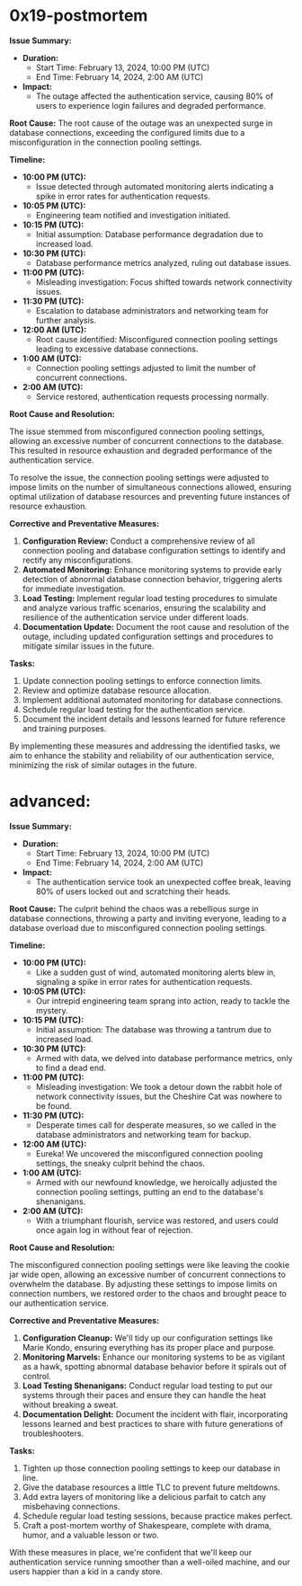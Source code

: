 # 0x19-postmortem

**Issue Summary:**

- **Duration:** 
  - Start Time: February 13, 2024, 10:00 PM (UTC)
  - End Time: February 14, 2024, 2:00 AM (UTC)
- **Impact:** 
  - The outage affected the authentication service, causing 80% of users to experience login failures and degraded performance.

**Root Cause:**
The root cause of the outage was an unexpected surge in database connections, exceeding the configured limits due to a misconfiguration in the connection pooling settings.

**Timeline:**

- **10:00 PM (UTC):** 
  - Issue detected through automated monitoring alerts indicating a spike in error rates for authentication requests.
- **10:05 PM (UTC):** 
  - Engineering team notified and investigation initiated.
- **10:15 PM (UTC):** 
  - Initial assumption: Database performance degradation due to increased load.
- **10:30 PM (UTC):** 
  - Database performance metrics analyzed, ruling out database issues.
- **11:00 PM (UTC):** 
  - Misleading investigation: Focus shifted towards network connectivity issues.
- **11:30 PM (UTC):** 
  - Escalation to database administrators and networking team for further analysis.
- **12:00 AM (UTC):** 
  - Root cause identified: Misconfigured connection pooling settings leading to excessive database connections.
- **1:00 AM (UTC):** 
  - Connection pooling settings adjusted to limit the number of concurrent connections.
- **2:00 AM (UTC):** 
  - Service restored, authentication requests processing normally.

**Root Cause and Resolution:**

The issue stemmed from misconfigured connection pooling settings, allowing an excessive number of concurrent connections to the database. This resulted in resource exhaustion and degraded performance of the authentication service.

To resolve the issue, the connection pooling settings were adjusted to impose limits on the number of simultaneous connections allowed, ensuring optimal utilization of database resources and preventing future instances of resource exhaustion.

**Corrective and Preventative Measures:**

1. **Configuration Review:** Conduct a comprehensive review of all connection pooling and database configuration settings to identify and rectify any misconfigurations.
2. **Automated Monitoring:** Enhance monitoring systems to provide early detection of abnormal database connection behavior, triggering alerts for immediate investigation.
3. **Load Testing:** Implement regular load testing procedures to simulate and analyze various traffic scenarios, ensuring the scalability and resilience of the authentication service under different loads.
4. **Documentation Update:** Document the root cause and resolution of the outage, including updated configuration settings and procedures to mitigate similar issues in the future.

**Tasks:**

1. Update connection pooling settings to enforce connection limits.
2. Review and optimize database resource allocation.
3. Implement additional automated monitoring for database connections.
4. Schedule regular load testing for the authentication service.
5. Document the incident details and lessons learned for future reference and training purposes.

By implementing these measures and addressing the identified tasks, we aim to enhance the stability and reliability of our authentication service, minimizing the risk of similar outages in the future.

# advanced:
**Issue Summary:**

- **Duration:** 
  - Start Time: February 13, 2024, 10:00 PM (UTC)
  - End Time: February 14, 2024, 2:00 AM (UTC)
- **Impact:** 
  - The authentication service took an unexpected coffee break, leaving 80% of users locked out and scratching their heads.

**Root Cause:**
The culprit behind the chaos was a rebellious surge in database connections, throwing a party and inviting everyone, leading to a database overload due to misconfigured connection pooling settings.

**Timeline:**

- **10:00 PM (UTC):** 
  - Like a sudden gust of wind, automated monitoring alerts blew in, signaling a spike in error rates for authentication requests.
- **10:05 PM (UTC):** 
  - Our intrepid engineering team sprang into action, ready to tackle the mystery.
- **10:15 PM (UTC):** 
  - Initial assumption: The database was throwing a tantrum due to increased load.
- **10:30 PM (UTC):** 
  - Armed with data, we delved into database performance metrics, only to find a dead end.
- **11:00 PM (UTC):** 
  - Misleading investigation: We took a detour down the rabbit hole of network connectivity issues, but the Cheshire Cat was nowhere to be found.
- **11:30 PM (UTC):** 
  - Desperate times call for desperate measures, so we called in the database administrators and networking team for backup.
- **12:00 AM (UTC):** 
  - Eureka! We uncovered the misconfigured connection pooling settings, the sneaky culprit behind the chaos.
- **1:00 AM (UTC):** 
  - Armed with our newfound knowledge, we heroically adjusted the connection pooling settings, putting an end to the database's shenanigans.
- **2:00 AM (UTC):** 
  - With a triumphant flourish, service was restored, and users could once again log in without fear of rejection.

**Root Cause and Resolution:**

The misconfigured connection pooling settings were like leaving the cookie jar wide open, allowing an excessive number of concurrent connections to overwhelm the database. By adjusting these settings to impose limits on connection numbers, we restored order to the chaos and brought peace to our authentication service.

**Corrective and Preventative Measures:**

1. **Configuration Cleanup:** We'll tidy up our configuration settings like Marie Kondo, ensuring everything has its proper place and purpose.
2. **Monitoring Marvels:** Enhance our monitoring systems to be as vigilant as a hawk, spotting abnormal database behavior before it spirals out of control.
3. **Load Testing Shenanigans:** Conduct regular load testing to put our systems through their paces and ensure they can handle the heat without breaking a sweat.
4. **Documentation Delight:** Document the incident with flair, incorporating lessons learned and best practices to share with future generations of troubleshooters.

**Tasks:**

1. Tighten up those connection pooling settings to keep our database in line.
2. Give the database resources a little TLC to prevent future meltdowns.
3. Add extra layers of monitoring like a delicious parfait to catch any misbehaving connections.
4. Schedule regular load testing sessions, because practice makes perfect.
5. Craft a post-mortem worthy of Shakespeare, complete with drama, humor, and a valuable lesson or two.

With these measures in place, we're confident that we'll keep our authentication service running smoother than a well-oiled machine, and our users happier than a kid in a candy store.
